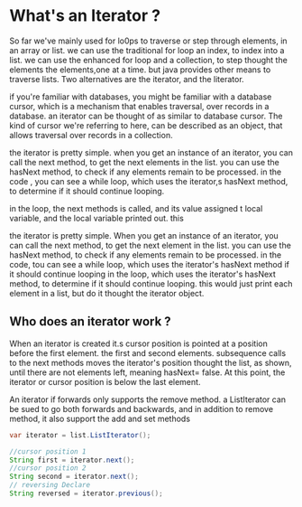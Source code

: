# What's an Iterator ?

So far we've mainly used for lo0ps to traverse or step through elements, in an array or list. we can use the traditional for loop an index, to index into a list. we can use the enhanced for loop and a collection, to step thought the elements the elements,one at a time. but java provides other means to traverse lists. Two alternatives are the iterator, and the literator.

if you're familiar with databases, you might be familiar with a database cursor, which is a mechanism that enables traversal, over records in a database. an iterator can be thought of as similar to database cursor. The kind of cursor we're referring to here, can be described as an object, that allows traversal over records in a collection.

the iterator is pretty simple. when you get an instance of an iterator, you can call the next method, to get the next elements in the list. you can use the hasNext method, to check if any elements remain to be processed. in the code , you can see a while loop, which uses the iterator,s hasNext method, to determine if it should continue looping. 

in the loop, the next methods is called, and its value assigned t local variable, and the local variable printed out. this 

the iterator is pretty simple. When you get an instance of an iterator, you can call the next method, to get the next element in the list. you can use the hasNext method, to check if any elements remain to be processed. in the code, tou can see a while loop, which uses the iterator's hasNext method if it should continue looping in the loop, which uses the iterator's hasNext method, to determine if it should continue looping. this would just print each element in a list, but do it thought the iterator object.

## Who does an iterator work ?

When an iterator is created it.s cursor position is pointed at a position before the first element. the first and second elements. subsequence  calls to the next methods moves the iterator's position thought the list, as shown, until there are not elements left, meaning hasNext= false.
At this point, the iterator or cursor position is below the last element.

An iterator if forwards only supports the remove method. a ListIterator can be sued to go both forwards and backwards, and in addition to remove method, it also support the add and set methods

```java
var iterator = list.ListIterator();

//cursor position 1
String first = iterator.next();
//cursor position 2
String second = iterator.next();
// reversing Declare
String reversed = iterator.previous();

```